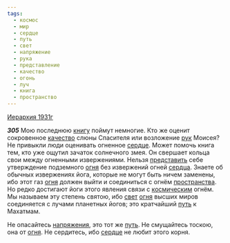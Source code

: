```yaml
---
tags:
  - космос
  - мир
  - сердце
  - путь
  - свет
  - напряжение
  - рука
  - представление
  - качество
  - огонь
  - луч
  - книга
  - пространство
---
```


[Иерархия 1931г](https://127.0.0.1:4002/agni/1931)

___305___
Мою последнюю [книгу](../../../tags/#книга) поймут немногие. Кто же оценит сокровенное [качество](../../../tags/#качество) слюны Спасителя или возложение [рук](../../../tags/#рука) Моисея? Не привыкли люди оценивать огненное [сердце](../../../tags/#сердце). Может помочь книга тем, кто уже ощутил зачаток солнечного змея. Он свершает кольца свои между огненными извержениями. Нельзя [представить](../../../tags/#представление) себе утверждение подземного [огня](../../../tags/#огонь) без извержений огней [сердца](../../../tags/#сердце). Знаете об обычных извержениях йога, которые не могут быть ничем заменены, ибо этот газ [огня](../../../tags/#огонь) должен выйти и соединиться с огнём [пространства](../../../tags/#пространство). Но редко достигают йоги этого явления связи с [космическим](../../../tags/#космос) огнём. Мы называем эту степень святою, ибо [свет](../../../tags/#свет) [огня](../../../tags/#огонь) высших миров соединяется с лучами планетных йогов; это кратчайший [путь](../../../tags/#путь) к Махатмам.   

Не опасайтесь [напряжения](../../../tags/#напряжение), это тот же [путь](../../../tags/#путь). Не смущайтесь тоскою, она от [огня](../../../tags/#огонь). Не сердитесь, ибо [сердце](../../../tags/#сердце) не любит этого корня.   


